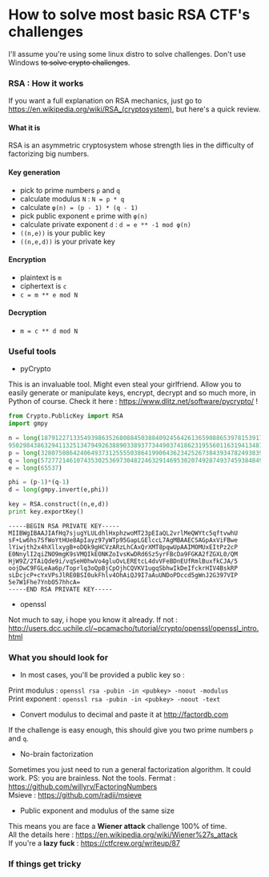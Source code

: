 # How to solve most basic RSA CTF's challenges

I'll assume you're using some linux distro to solve challenges. Don't use Windows <del>to solve crypto challenges</del>.

### RSA : How it works

If you want a full explanation on RSA mechanics, just go to https://en.wikipedia.org/wiki/RSA_(cryptosystem), but here's a quick review.

#### What it is

RSA is an asymmetric cryptosystem whose strength lies in the difficulty of factorizing big numbers.

#### Key generation

  * pick to prime numbers `p` and `q`
  * calculate modulus `N` : `N = p * q`
  * calculate `φ(n) = (p - 1) * (q - 1)`
  * pick public exponent `e` prime with `φ(n)`
  * calculate private exponent `d` : `d = e ** -1 mod φ(n)` 
  * `((n,e))` is your public key
  * `((n,e,d))` is your private key

#### Encryption

  * plaintext is `m`  
  * ciphertext is `c`
  * `c = m ** e mod N`

#### Decryption

  * `m = c ** d mod N`


### Useful tools

  * pyCrypto
   
   This is an invaluable tool. Might even steal your girlfriend. Allow you to easily generate or manipulate keys, encrypt, decrypt and so much more, in Python of course. Check it here : https://www.dlitz.net/software/pycrypto/ !

```python
from Crypto.PublicKey import RSA
import gmpy

n = long(18791227133549398635268088450388409245642613659088653978153917551468974219799435280191/
95029843863294113251347949263889033893773449037418623195560116319413481180023063954171)
p = long(32807508642406493731255550386419906436234252673843934782493839340840638518957594639763)
q = long(57277214610743530253697304822463291469530207492874937459384849711645985217113052071417)
e = long(65537)

phi = (p-1)*(q-1)
d = long(gmpy.invert(e,phi))

key = RSA.construct((n,e,d))
print key.exportKey()
```
```
-----BEGIN RSA PRIVATE KEY-----
MIIBWgIBAAJIAfHq7sjugYLULdhlHxphzwoMT23pEIaQL2vrlMeQWYtc5qftvwhU
sF+Lw6hs7SfWoYtHUe8ApIayz97yWTp95GapLGElccL7AgMBAAECSAGpAxViFBwe
lYiwjth2x4hXllxygB+oDQk9gHCVzARzLhCAxQrXMT8pqwUpAAIMOMUxEItPz2cP
E0NnylI2qiZNO9mgK9sVMQIkEONKZoIvsKwDRd6Sz5yrFBcDa9FGKA2fZGXL0/QM
HjW9Z/2TAiQde9i/vqSeH0hwVo4gluOvLEREtcL4dvVFeBDnEUfRmlBuxfkCJA/5
oojDwC9FGLeAa6p/Toprlq3oQpBjCpOjhCQVKV1ugqSbhwIkDeIfckrHIV4BskRP
sLDcjcP+cYxVPsJlRE0BSI0ukFhlv4OhAiQJ9I7aAuUNDoPDccd5gWnJ2G397VIP
5e7W1Fhe7YnbO57hhcA=
-----END RSA PRIVATE KEY-----
```
  * openssl 

   Not much to say, i hope you know it already. If not : http://users.dcc.uchile.cl/~pcamacho/tutorial/crypto/openssl/openssl_intro.html


### What you should look for

  * In most cases, you'll be provided a public key so :

   Print modulus : `openssl rsa -pubin -in <pubkey> -noout -modulus`  
   Print exponent : `openssl rsa -pubin -in <pubkey> -noout -text`

  * Convert modulus to decimal and paste it at http://factordb.com

   If the challenge is easy enough, this should give you two prime numbers `p` and `q`.

  * No-brain factorization

   Sometimes you just need to run a general factorization algorithm. It could work. PS: you are brainless. Not the tools.
   Fermat : https://github.com/willyrv/FactoringNumbers  
   Msieve : https://github.com/radii/msieve  

  * Public exponent and modulus of the same size

   This means you are face a **Wiener attack** challenge 100% of time.  
   All the details here : https://en.wikipedia.org/wiki/Wiener%27s_attack  
   If you're a **lazy fuck** : https://ctfcrew.org/writeup/87  

### If things get tricky

 
